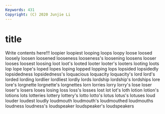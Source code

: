 ```yaml
---
Keywords: 431
Copyright: (C) 2020 Junjie Li
---
```


# title

Write contents here!!!
loopier 
loopiest 
looping 
loops 
loopy 
loose 
loosed 
loosely 
loosen
loosened 
looseness 
looseness's 
loosening 
loosens 
looser 
looses 
loosest 
loosing 
loot
loot's 
looted 
looter 
looter's 
looters 
looting 
loots 
lop 
lope 
lope's
loped 
lopes 
loping 
lopped 
lopping 
lops 
lopsided 
lopsidedly 
lopsidedness 
lopsidedness's
loquacious 
loquacity 
loquacity's 
lord 
lord's 
lorded 
lording 
lordlier 
lordliest 
lordly
lords 
lordship 
lordship's 
lordships 
lore 
lore's 
lorgnette 
lorgnette's 
lorgnettes 
lorn
lorries 
lorry 
lorry's 
lose 
loser 
loser's 
losers 
loses 
losing 
loss
loss's 
losses 
lost 
lot 
lot's 
loth 
lotion 
lotion's 
lotions 
lots
lotteries 
lottery 
lottery's 
lotto 
lotto's 
lotus 
lotus's 
lotuses 
loud 
louder
loudest 
loudly 
loudmouth 
loudmouth's 
loudmouthed 
loudmouths 
loudness 
loudness's 
loudspeaker 
loudspeaker's
loudspeakers 
